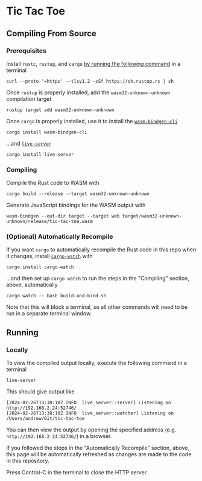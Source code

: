 # Tic Tac Toe

## Compiling From Source

### Prerequisites

Install `rustc`, `rustup`, and `cargo` [by running the following command](https://rustup.rs/) in a terminal

```shell
curl --proto '=https' --tlsv1.2 -sSf https://sh.rustup.rs | sh
```

Once `rustup` is properly installed, add the `wasm32-unknown-unknown` compilation target

```shell
rustup target add wasm32-unknown-unknown
```

Once `cargo` is properly installed, use it to install the [`wasm-bindgen-cli`](https://github.com/rustwasm/wasm-bindgen)

```shell
cargo install wasm-bindgen-cli
```

...and [`live-server`](https://github.com/lomirus/live-server)

```shell
cargo install live-server
```

### Compiling

Compile the Rust code to WASM with

```shell
cargo build --release --target wasm32-unknown-unknown
```

Generate JavaScript bindings for the WASM output with

```shell
wasm-bindgen --out-dir target --target web target/wasm32-unknown-unknown/release/tic-tac-toe.wasm
```

### (Optional) Automatically Recompile

If you want `cargo` to automatically recompile the Rust code in this repo when it changes, install [`cargo-watch`](https://github.com/watchexec/cargo-watch) with

```shell
cargo install cargo-watch
```

...and then set up `cargo watch` to run the steps in the "Compiling" section, above, automatically

```shell
cargo watch -- bash build-and-bind.sh
```

Note that this will block a terminal, so all other commands will need to be run in a separate terminal window.

## Running

### Locally

To view the compiled output locally, execute the following command in a terminal

```shell
live-server
```

This should give output like

```
[2024-02-26T13:38:10Z INFO  live_server::server] Listening on http://192.168.2.24:52746/
[2024-02-26T13:38:10Z INFO  live_server::watcher] Listening on /Users/andrew/Git/tic-tac-toe
```

You can then view the output by opening the specified address (e.g. `http://192.168.2.24:52746/`) in a browser.

If you followed the steps in the "Automatically Recompile" section, above, this page will be automatically refreshed as changes are made to the code in this repository.

Press Control-C in the terminal to close the HTTP server.